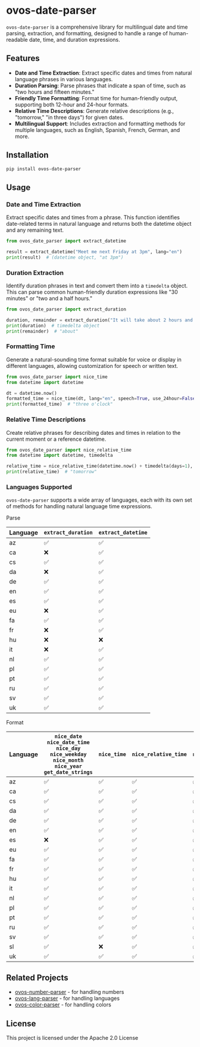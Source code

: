 # ovos-date-parser

`ovos-date-parser` is a comprehensive library for multilingual date and time parsing, extraction, and formatting,
designed to handle a range of human-readable date, time, and duration expressions.

## Features

- **Date and Time Extraction**: Extract specific dates and times from natural language phrases in various languages.
- **Duration Parsing**: Parse phrases that indicate a span of time, such as "two hours and fifteen minutes."
- **Friendly Time Formatting**: Format time for human-friendly output, supporting both 12-hour and 24-hour formats.
- **Relative Time Descriptions**: Generate relative descriptions (e.g., "tomorrow," "in three days") for given dates.
- **Multilingual Support**: Includes extraction and formatting methods for multiple languages, such as English, Spanish,
  French, German, and more.

## Installation

```bash
pip install ovos-date-parser
```

## Usage

### Date and Time Extraction

Extract specific dates and times from a phrase. This function identifies date-related terms in natural language and
returns both the datetime object and any remaining text.

```python
from ovos_date_parser import extract_datetime

result = extract_datetime("Meet me next Friday at 3pm", lang="en")
print(result)  # (datetime object, "at 3pm")
```

### Duration Extraction

Identify duration phrases in text and convert them into a `timedelta` object. This can parse common human-friendly
duration expressions like "30 minutes" or "two and a half hours."

```python
from ovos_date_parser import extract_duration

duration, remainder = extract_duration("It will take about 2 hours and 30 minutes", lang="en")
print(duration)  # timedelta object
print(remainder)  # "about"
```

### Formatting Time

Generate a natural-sounding time format suitable for voice or display in different languages, allowing customization for
speech or written text.

```python
from ovos_date_parser import nice_time
from datetime import datetime

dt = datetime.now()
formatted_time = nice_time(dt, lang="en", speech=True, use_24hour=False)
print(formatted_time)  # "three o'clock"
```

### Relative Time Descriptions

Create relative phrases for describing dates and times in relation to the current moment or a reference datetime.

```python
from ovos_date_parser import nice_relative_time
from datetime import datetime, timedelta

relative_time = nice_relative_time(datetime.now() + timedelta(days=1), datetime.now(), lang="en")
print(relative_time)  # "tomorrow"
```

### Languages Supported

`ovos-date-parser` supports a wide array of languages, each with its own set of methods for handling natural language
time expressions.

Parse

| Language | `extract_duration` | `extract_datetime` |
|----------|--------------------|--------------------|
| az       | ✅                  | ✅                  |
| ca       | ❌                  | ✅                  |
| cs       | ✅                  | ✅                  |
| da       | ❌                  | ✅                  |
| de       | ✅                  | ✅                  |
| en       | ✅                  | ✅                  |
| es       | ✅                  | ✅                  |
| eu       | ❌                  | ✅                  |
| fa       | ✅                  | ✅                  |
| fr       | ❌                  | ✅                  |
| hu       | ❌                  | ❌                  |
| it       | ❌                  | ✅                  |
| nl       | ✅                  | ✅                  |
| pl       | ✅                  | ✅                  |
| pt       | ✅                  | ✅                  |
| ru       | ✅                  | ✅                  |
| sv       | ✅                  | ✅                  |
| uk       | ✅                  | ✅                  |

Format

| Language | `nice_date`<br>`nice_date_time`<br>`nice_day` <br>`nice_weekday` <br>`nice_month` <br>`nice_year` <br>`get_date_strings` | `nice_time` | `nice_relative_time` | `nice_duration` |
|----------|--------------------------------------------------------------------------------------------------------------------------|-------------|----------------------|-----------------|
| az       | ✅                                                                                                                        | ✅           | ✅                    | ✅               | 
| ca       | ✅                                                                                                                        | ✅           | ✅                    | ✅               | 
| cs       | ✅                                                                                                                        | ✅           | ✅                    | ✅               | 
| da       | ✅                                                                                                                        | ✅           | ✅                    | ✅               | 
| de       | ✅                                                                                                                        | ✅           | ✅                    | ✅               | 
| en       | ✅                                                                                                                        | ✅           | ✅                    | ✅               | 
| es       | ❌                                                                                                                        | ✅           | ✅                    | ✅               | 
| eu       | ✅                                                                                                                        | ✅           | ✅                    | ✅               | 
| fa       | ✅                                                                                                                        | ✅           | ✅                    | ✅               | 
| fr       | ✅                                                                                                                        | ✅           | ✅                    | ✅               | 
| hu       | ✅                                                                                                                        | ✅           | ✅                    | ✅               | 
| it       | ✅                                                                                                                        | ✅           | ✅                    | ✅               | 
| nl       | ✅                                                                                                                        | ✅           | ✅                    | ✅               | 
| pl       | ✅                                                                                                                        | ✅           | ✅                    | ✅               | 
| pt       | ✅                                                                                                                        | ✅           | ✅                    | ✅               | 
| ru       | ✅                                                                                                                        | ✅           | ✅                    | ✅               | 
| sv       | ✅                                                                                                                        | ✅           | ✅                    | ✅               |
| sl       | ✅                                                                                                                        | ❌           | ✅                    | ✅               |
| uk       | ✅                                                                                                                        | ✅           | ✅                    | ✅               | 

## Related Projects

- [ovos-number-parser](https://github.com/OpenVoiceOS/ovos-number-parser) - for handling numbers
- [ovos-lang-parser](https://github.com/OVOSHatchery/ovos-lang-parser) - for handling languages
- [ovos-color-parser](https://github.com/OVOSHatchery/ovos-color-parser) - for handling colors

## License

This project is licensed under the Apache 2.0 License